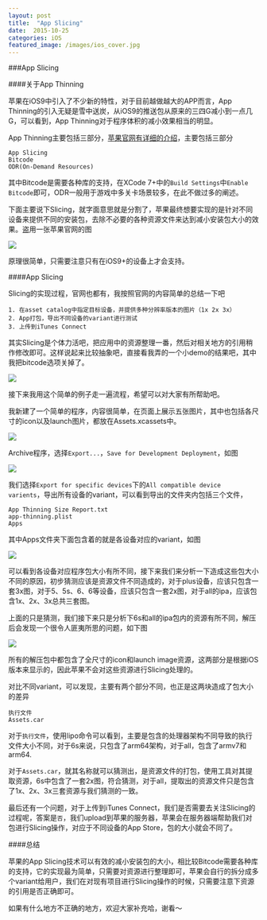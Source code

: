 ```yaml
---
layout: post
title:  "App Slicing"
date:  2015-10-25
categories: iOS
featured_image: /images/ios_cover.jpg
---
```


###App Slicing


####关于App Thinning

苹果在iOS9中引入了不少新的特性，对于目前越做越大的APP而言，App Thinning的引入无疑是雪中送炭，从iOS9的推送包从原来的三四G减小到一点几G，可以看到，App Thinning对于程序体积的减小效果相当的明显。

App Thinning主要包括三部分，[苹果官网有详细的介绍](https://developer.apple.com/library/prerelease/ios/documentation/IDEs/Conceptual/AppDistributionGuide/AppThinning/AppThinning.html)，主要包括三部分

	App Slicing
	Bitcode
	ODR(On-Demand Resources)

其中Bitcode是需要各种库的支持，在XCode 7+中的`Build Settings`中`Enable Bitcode`即可，ODR一般用于游戏中多关卡场景较多，在此不做过多的阐述。

下面主要说下Slicing，就字面意思就是分割了，苹果最终想要实现的是针对不同设备来提供不同的安装包，去除不必要的各种资源文件来达到减小安装包大小的效果。盗用一张苹果官网的图

![](/images/app_thinning.jpg)

原理很简单，只需要注意只有在iOS9+的设备上才会支持。

####App Slicing

Slicing的实现过程，官网也都有，我按照官网的内容简单的总结一下吧

	1. 在asset catalog中指定目标设备，并提供多种分辨率版本的图片（1x 2x 3x）
	2. App打包，导出不同设备的variant进行测试
	3. 上传到iTunes Connect
	
其实Slicing是个体力活吧，把应用中的资源整理一番，然后对相关地方的引用稍作修改即可。这样说起来比较抽象吧，直接看我弄的一个小demo的结果吧，其中我把bitcode选项关掉了。

![](/images/app_slicing_1.jpg)

接下来我用这个简单的例子走一遍流程，希望可以对大家有所帮助吧。

我新建了一个简单的程序，内容很简单，在页面上展示五张图片，其中也包括各尺寸的icon以及launch图片，都放在Assets.xcassets中。


![](/images/app_slicing_2.jpg)

Archive程序，选择`Export...`，`Save for Development Deployment`，如图

![](/images/app_thinning_3.jpg)

我们选择`Export for specific devices`下的`All compatible device varients`，导出所有设备的variant，可以看到导出的文件夹内包括三个文件，

	App Thinning Size Report.txt
	app-thinning.plist
	Apps

其中Apps文件夹下面包含着的就是各设备对应的variant，如图

![](/images/app_thinning_4.jpg)

可以看到各设备对应程序包大小有所不同，接下来我们来分析一下造成这些包大小不同的原因，初步猜测应该是资源文件不同造成的，对于plus设备，应该只包含一套3x图，对于5、5s、6、6等设备，应该只包含一套2x图，对于all的ipa，应该包含1x、2x、3x总共三套图。

上面的只是猜测，我们接下来只是分析下6s和all的ipa包内的资源有所不同，解压后会发现一个很令人匪夷所思的问题，如下图

![](/images/app_thinning_5.jpg)

所有的解压包中都包含了全尺寸的icon和launch image资源，这两部分是根据iOS版本来显示的，因此苹果不会对这些资源进行Slicing处理的。

对比不同variant，可以发现，主要有两个部分不同，也正是这两块造成了包大小的差异

	执行文件
	Assets.car
	
对于`执行文件`，使用lipo命令可以看到，主要是包含的处理器架构不同导致的执行文件大小不同，对于6s来说，只包含了arm64架构，对于all，包含了armv7和arm64.

对于`Assets.car`，就其名称就可以猜测出，是资源文件的打包，使用工具对其提取资源，6s中包含了一套2x图，符合猜测，对于all，提取出的资源文件只是包含了1x、2x、3x三套资源与我们猜测的一致。

最后还有一个问题，对于上传到iTunes Connect，我们是否需要去关注Slicing的过程呢，答案是`否`，我们upload到苹果的服务器，苹果会在服务器端帮助我们对包进行Slicing操作，对应于不同设备的App Store，包的大小就会不同了。


####总结

苹果的App Slicing技术可以有效的减小安装包的大小，相比较Bitcode需要各种库的支持，它的实现最为简单，只需要对资源进行整理即可，苹果会自行的拆分成多个variant给用户，我们在对现有项目进行Slicing操作的时候，只需要注意下资源的引用是否正确即可。

如果有什么地方不正确的地方，欢迎大家补充哈，谢看～


